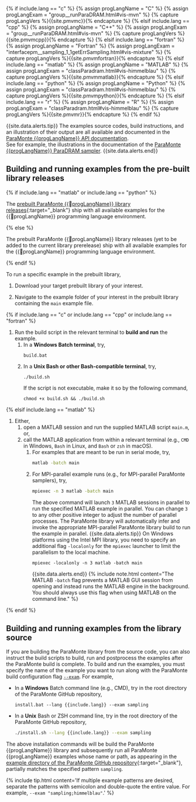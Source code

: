 {% if include.lang == "c" %}
    {% assign progLangName = "C" %}
    {% assign progLangExam = "group__runParaDRAM.html#vis-mvn" %}
    {% capture progLangVers %}{{site.pmvmc}}{% endcapture %}
{% elsif include.lang == "cpp" %}
    {% assign progLangName = "C++" %}
    {% assign progLangExam = "group__runParaDRAM.html#vis-mvn" %}
    {% capture progLangVers %}{{site.pmvmcpp}}{% endcapture %}
{% elsif include.lang == "fortran" %}
    {% assign progLangName = "Fortran" %}
    {% assign progLangExam = "interfacepm__sampling_1_1getErrSampling.html#vis-mixture" %}
    {% capture progLangVers %}{{site.pmvmfortran}}{% endcapture %}
{% elsif include.lang == "matlab" %}
    {% assign progLangName = "MATLAB" %}
    {% assign progLangExam = "classParadram.html#vis-himmelblau" %}
    {% capture progLangVers %}{{site.pmvmmatlab}}{% endcapture %}
{% elsif include.lang == "python" %}
    {% assign progLangName = "Python" %}
    {% assign progLangExam = "classParadram.html#vis-himmelblau" %}
    {% capture progLangVers %}{{site.pmvmpython}}{% endcapture %}
{% elsif include.lang == "r" %}
    {% assign progLangName = "R" %}
    {% assign progLangExam = "classParadram.html#vis-himmelblau" %}
    {% capture progLangVers %}{{site.pmvmr}}{% endcapture %}
{% endif %}

{{site.data.alerts.tip}}
    The examples source codes, build instructions, and an illustration of their output are all available and documented in 
    the <a href="https://www.cdslab.org/paramonte/{{include.lang}}/{{progLangVers}}/" target="_blank">ParaMonte {{progLangName}} API documentation</a>.<br>
    See for example, the illustrations in the documentation of the <a href="https://www.cdslab.org/paramonte/{{include.lang}}/{{progLangVers}}/{{progLangExam}}" target="_blank">ParaMonte {{progLangName}} ParaDRAM sampler</a>.
{{site.data.alerts.end}}

## Building and running examples from the pre-built library releases  

{% if include.lang == "matlab" or include.lang == "python" %}

The [prebuilt ParaMonte {{progLangName}} library releases]({{site.baseurl}}/installation/{{include.lang}}/#the-fast-way){:target="_blank"} 
ship with all available examples for the {{progLangName}} programming language environment.  

{% else %}

The prebuilt ParaMonte {{progLangName}} library releases (yet to be added to the current library prerelease) 
ship with all available examples for the {{progLangName}} programming language environment.  

{% endif %}

To run a specific example in the prebuilt library,

1.  Download your target prebuilt library of your interest.  

1.  Navigate to the example folder of your interest in the prebuilt library containing the `main` example file.

{% if include.lang == "c" or include.lang == "cpp" or include.lang == "fortran" %}

1.  Run the build script in the relevant terminal to **build and run** the example.
    1.  In a **Windows Batch terminal**, try,
        ```batch
        build.bat
        ```
    1.  In a **Unix Bash or other Bash-compatible terminal**, try,
        ```batch
        ./build.sh
        ```
        If the script is not executable, make it so by the following command,
        ```batch
        chmod +x build.sh && ./build.sh
        ```

{% elsif include.lang == "matlab" %}

1.  Either,
    1.  open a MATLAB session and run the supplied MATLAB script `main.m`, or,
    1.  call the MATLAB application from within a relevant terminal 
        (e.g., `CMD` in Windows, `Bash` in Linux, and `Bash` or `zsh` in macOS).
        1.  For examples that are meant to be run in serial mode, try,
            ```bash
            matlab -batch main
            ```
        1.  For MPI-parallel example runs (e.g., for MPI-parallel ParaMonte samplers), try,
            ```bash
            mpiexec -n 3 matlab -batch main
            ```
            The above command will launch `3` MATLAB sessions 
            in parallel to run the specified MATLAB example in parallel.
            You can change `3` to any other positive integer to adjust the number of parallel processes.
            The ParaMonte library will automatically infer and invoke the appropriate 
            MPI-parallel ParaMonte library build to run the example in parallel.
            {{site.data.alerts.tip}}
            On Windows platforms using the Intel MPI library, you need to specify an additional
            flag `-localonly` for the `mpiexec` launcher to limit the parallelism to the local machine.
            <pre class="language-batch highlighter-rouge">
            <code>mpiexec -localonly -n 3 matlab -batch main</code>
            </pre>
            {{site.data.alerts.end}}
        {% include note.html content="The MATLAB `-batch` flag prevents a MATLAB GUI session from opening and instead runs the MATLAB engine in the background. You should always use this flag when using MATLAB on the command line." %}

{% endif %}

## Building and running examples from the library source  

If you are building the ParaMonte library from the source code, 
you can also instruct the build scripts to build, run and postprocess 
the examples after the ParaMonte build is complete. 
To build and run the examples, you must specify the name of the 
example you want to run along with the ParaMonte build configuration 
flag [`--exam`](../../../installation/install.config.md#exam). 
For example,

+   In a **Windows** Batch command line (e.g., CMD), 
    try in the root directory of the ParaMonte GitHub repository,
    ```batch
    install.bat --lang {{include.lang}} --exam sampling
    ```

+   In a **Unix** Bash or ZSH command line,
    try in the root directory of the ParaMonte GitHub repository,
    ```bash
    ./install.sh --lang {{include.lang}} --exam sampling
    ```

The above installation commands will be build the ParaMonte {{progLangName}} library
and subsequently run all ParaMonte {{progLangName}} examples whose name or path, as appearing in the
[example directory of the ParaMonte GitHub repository]({{site.githubTree}}/example/{{include.lang}}){:target="_blank"},
partially matches the specified pattern `sampling`.  

{% include tip.html content='If multiple example patterns are desired, separate the patterns 
with semicolon and double-quote the entire value. For example, `--exam "sampling;himmelblau"`.' %}
